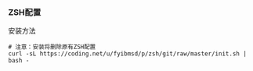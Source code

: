 ### ZSH配置

安装方法

```
# 注意：安装将删除原有ZSH配置
curl -sL https://coding.net/u/fyibmsd/p/zsh/git/raw/master/init.sh | bash -
```